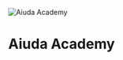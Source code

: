![Aiuda Academy](https://import.cdn.thinkific.com/759993%2Fcustom_site_themes%2Fid%2FyaCETyJkTLLFYLmlzx5g_logo_new.png)

# Aiuda Academy

